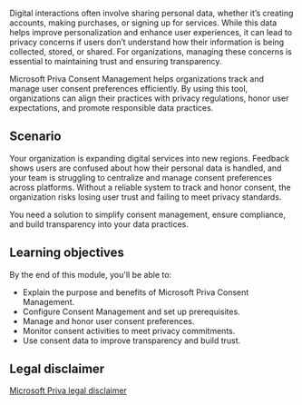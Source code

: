 Digital interactions often involve sharing personal data, whether it’s creating accounts, making purchases, or signing up for services. While this data helps improve personalization and enhance user experiences, it can lead to privacy concerns if users don’t understand how their information is being collected, stored, or shared. For organizations, managing these concerns is essential to maintaining trust and ensuring transparency.

Microsoft Priva Consent Management helps organizations track and manage user consent preferences efficiently. By using this tool, organizations can align their practices with privacy regulations, honor user expectations, and promote responsible data practices.

## Scenario

Your organization is expanding digital services into new regions. Feedback shows users are confused about how their personal data is handled, and your team is struggling to centralize and manage consent preferences across platforms. Without a reliable system to track and honor consent, the organization risks losing user trust and failing to meet privacy standards.

You need a solution to simplify consent management, ensure compliance, and build transparency into your data practices.

## Learning objectives

By the end of this module, you'll be able to:

- Explain the purpose and benefits of Microsoft Priva Consent Management.
- Configure Consent Management and set up prerequisites.
- Manage and honor user consent preferences.
- Monitor consent activities to meet privacy commitments.
- Use consent data to improve transparency and build trust.

## Legal disclaimer

[Microsoft Priva legal disclaimer](/privacy/priva/priva-disclaimer?azure-portal=true)

